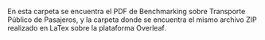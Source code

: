 En esta carpeta se encuentra el PDF de Benchmarking sobre Transporte Público de Pasajeros, y la carpeta donde se encuentra el mismo archivo ZIP realizado en LaTex sobre la plataforma Overleaf.
